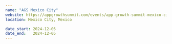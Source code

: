 ```yaml
---
name: "AGS Mexico City"
website: https://appgrowthsummit.com/events/app-growth-summit-mexico-city-2024/
location: Mexico City, Mexico

date_start: 2024-12-05
date_end:   2024-12-05
---
```

